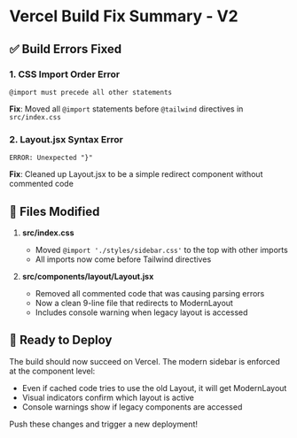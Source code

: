 # Vercel Build Fix Summary - V2

## ✅ Build Errors Fixed

### 1. **CSS Import Order Error**
```
@import must precede all other statements
```

**Fix**: Moved all `@import` statements before `@tailwind` directives in `src/index.css`

### 2. **Layout.jsx Syntax Error**
```
ERROR: Unexpected "}"
```

**Fix**: Cleaned up Layout.jsx to be a simple redirect component without commented code

## 📁 Files Modified

1. **src/index.css**
   - Moved `@import './styles/sidebar.css'` to the top with other imports
   - All imports now come before Tailwind directives

2. **src/components/layout/Layout.jsx**
   - Removed all commented code that was causing parsing errors
   - Now a clean 9-line file that redirects to ModernLayout
   - Includes console warning when legacy layout is accessed

## 🚀 Ready to Deploy

The build should now succeed on Vercel. The modern sidebar is enforced at the component level:

- Even if cached code tries to use the old Layout, it will get ModernLayout
- Visual indicators confirm which layout is active
- Console warnings show if legacy components are accessed

Push these changes and trigger a new deployment!